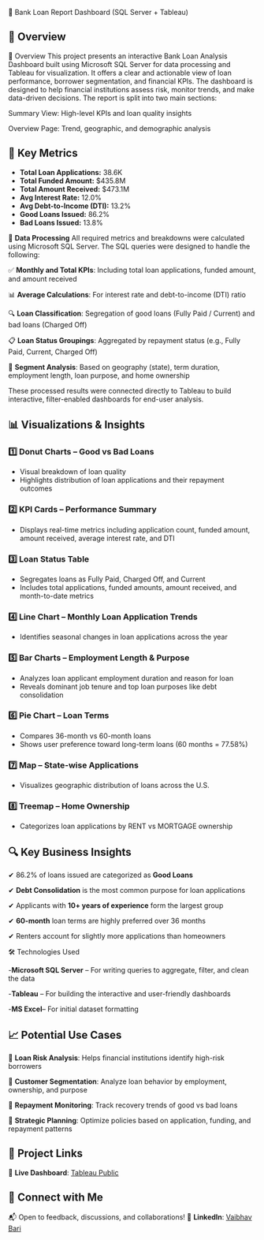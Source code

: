 🏦 Bank Loan Report Dashboard (SQL Server + Tableau)

## 📌 Overview

📌 Overview
This project presents an interactive Bank Loan Analysis Dashboard built using Microsoft SQL Server for data processing and Tableau for visualization. It offers a clear and actionable view of loan performance, borrower segmentation, and financial KPIs. The dashboard is designed to help financial institutions assess risk, monitor trends, and make data-driven decisions.
The report is split into two main sections:

Summary View: High-level KPIs and loan quality insights

Overview Page: Trend, geographic, and demographic analysis



## 🚀 Key Metrics

* **Total Loan Applications:** 38.6K
* **Total Funded Amount:** $435.8M
* **Total Amount Received:** $473.1M
* **Avg Interest Rate:** 12.0%
* **Avg Debt-to-Income (DTI):** 13.2%
* **Good Loans Issued:** 86.2%
* **Bad Loans Issued:** 13.8%



🧾 **Data Processing**
All required metrics and breakdowns were calculated using Microsoft SQL Server. The SQL queries were designed to handle the following:

✅ **Monthly and Total KPIs**: Including total loan applications, funded amount, and amount received

📊 **Average Calculations**: For interest rate and debt-to-income (DTI) ratio

🔍 **Loan Classification**: Segregation of good loans (Fully Paid / Current) and bad loans (Charged Off)

📋 **Loan Status Groupings**: Aggregated by repayment status (e.g., Fully Paid, Current, Charged Off)

🧩 **Segment Analysis**: Based on geography (state), term duration, employment length, loan purpose, and home ownership

These processed results were connected directly to Tableau to build interactive, filter-enabled dashboards for end-user analysis.



## 📊 Visualizations & Insights

### 1️⃣ Donut Charts – Good vs Bad Loans

* Visual breakdown of loan quality
* Highlights distribution of loan applications and their repayment outcomes

### 2️⃣ KPI Cards – Performance Summary

* Displays real-time metrics including application count, funded amount, amount received, average interest rate, and DTI

### 3️⃣ Loan Status Table

* Segregates loans as Fully Paid, Charged Off, and Current
* Includes total applications, funded amounts, amount received, and month-to-date metrics

### 4️⃣ Line Chart – Monthly Loan Application Trends

* Identifies seasonal changes in loan applications across the year

### 5️⃣ Bar Charts – Employment Length & Purpose

* Analyzes loan applicant employment duration and reason for loan
* Reveals dominant job tenure and top loan purposes like debt consolidation

### 6️⃣ Pie Chart – Loan Terms

* Compares 36-month vs 60-month loans
* Shows user preference toward long-term loans (60 months = 77.58%)

### 7️⃣ Map – State-wise Applications

* Visualizes geographic distribution of loans across the U.S.

### 8️⃣ Treemap – Home Ownership

* Categorizes loan applications by RENT vs MORTGAGE ownership




## 🔍 Key Business Insights

✔ 86.2% of loans issued are categorized as **Good Loans**

✔ **Debt Consolidation** is the most common purpose for loan applications

✔ Applicants with **10+ years of experience** form the largest group

✔ **60-month** loan terms are highly preferred over 36 months

✔ Renters account for slightly more applications than homeowners



🛠️ Technologies Used

-**Microsoft SQL Server** – For writing queries to aggregate, filter, and clean the data

-**Tableau** – For building the interactive and user-friendly dashboards

-**MS Excel**– For initial dataset formatting




## 📈 Potential Use Cases

🔹 **Loan Risk Analysis**: Helps financial institutions identify high-risk borrowers

🔹 **Customer Segmentation**: Analyze loan behavior by employment, ownership, and purpose

🔹 **Repayment Monitoring**: Track recovery trends of good vs bad loans

🔹 **Strategic Planning**: Optimize policies based on application, funding, and repayment patterns



## 🔗 Project Links

🔹 **Live Dashboard**: [Tableau Public](https://public.tableau.com/views/BankLoanReport_17516140932180/SUMMARY?:language=en-US&:sid=&:redirect=auth&:display_count=n&:origin=viz_share_link)


## 🤝 Connect with Me

📬 Open to feedback, discussions, and collaborations!
💼 **LinkedIn**: [Vaibhav Bari](https://www.linkedin.com/in/vaibhav-bari-915bb5202)
